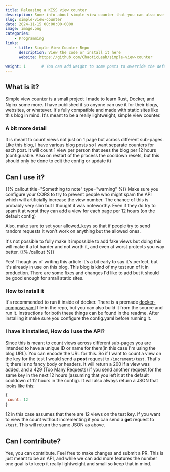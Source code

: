 ```yaml
---
title: Releasing a KISS view counter
description: Some info about simple view counter that you can also use. Also KISS stands for Keep it stupid simple.
slug: simple-view-counter
date: 2024-11-15 00:00:00+0000
image: image.png
categories:
    - Programming
links:
    - title: Simple View Counter Repo
      description: View the code or install it here
      website: https://github.com/ChaoticLeah/simple-view-counter

weight: 1       # You can add weight to some posts to override the default sorting (date descending)
---
```


## What is it?

Simple view counter is a small project I made to learn Rust, Docker, and Nginx some more. I have published it so anyone can use it for their blogs, websites, or whatever. It's fully compatible and made with static sites like this blog in mind. It's meant to be a really lightweight, simple view counter.

### A bit more detail

It is meant to count views not just on 1 page but across different sub-pages. Like this blog, I have various blog posts so I want separate counters for each post. It will count 1 view per person that sees the blog per 12 hours (configurable. Also on restart of the process the cooldown resets, but this should only be done to edit the config or update it)

## Can I use it?

{{% callout title="Something to note" type="warning" %}}
Make sure you configure your CORS to try to prevent people who might spam the API which will artificially increase the view number. The chance of this is probably very slim but I thought it was noteworthy. Even if they do try to spam it at worst they can add a view for each page per 12 hours (on the default config)

Also, make sure to set your allowed_keys so that if people try to send random requests it won't work on anything but the allowed ones.

It's not possible to fully make it impossible to add fake views but doing this will make it a lot harder and not worth it, and even at worst protects you way better.
{{% /callout %}}

Yes! Though as of writing this article it's a bit early to say it's perfect, but it's already in use on this blog. This blog is kind of my test run of it in production. There are some fixes and changes I'd like to add but it should be good enough for small static sites.

### How to install it

It's recommended to run it inside of docker. There is a premade [docker-compose.yaml](https://github.com/ChaoticLeah/simple-view-counter/blob/master/docker-compose.yml) file in the repo, but you can also build it from the source and run it. Instructions for both these things can be found in the readme. After installing it make sure you configure the config.yaml before running it.

### I have it installed, How do I use the API?

Since this is meant to count views across different sub-pages you are intended to have a unique ID or name for them(in this case I'm using the blog URL). You can encode the URL for this. So if I want to count a view on the key for the test I would send a **post** request to `/increment/test`. That's it; there is no fancy body or headers. It will return a 200 if a view was added, and a 429 (Too Many Requests) if you send another request for the same key in the next 12 hours (assuming that you left it at the default cooldown of 12 hours in the config). It will also always return a JSON that looks like this:
```js
{
 count: 12
}
```
12 in this case assumes that there are 12 views on the test key. If you want to view the count without incrementing it you can send a **get** request to `/test`. This will return the same JSON as above. 

## Can I contribute?

Yes, you can contribute. Feel free to make changes and submit a PR. This is just meant to be an API, and while we can add more features the number one goal is to keep it really lightweight and small so keep that in mind.